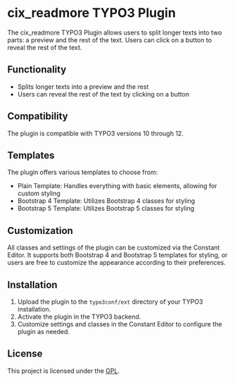 # cix_readmore TYPO3 Plugin

The cix_readmore TYPO3 Plugin allows users to split longer texts into two parts: a preview and the rest of the text. Users can click on a button to reveal the rest of the text.

## Functionality

- Splits longer texts into a preview and the rest
- Users can reveal the rest of the text by clicking on a button

## Compatibility

The plugin is compatible with TYPO3 versions 10 through 12.


## Templates

The plugin offers various templates to choose from:

- Plain Template: Handles everything with basic elements, allowing for custom styling
- Bootstrap 4 Template: Utilizes Bootstrap 4 classes for styling
- Bootstrap 5 Template: Utilizes Bootstrap 5 classes for styling

## Customization

All classes and settings of the plugin can be customized via the Constant Editor.
It supports both Bootstrap 4 and Bootstrap 5 templates for styling, or users are free to customize the appearance according to their preferences.

## Installation

1. Upload the plugin to the `typo3conf/ext` directory of your TYPO3 installation.
2. Activate the plugin in the TYPO3 backend.
3. Customize settings and classes in the Constant Editor to configure the plugin as needed.

## License

This project is licensed under the [GPL](LICENSE).
